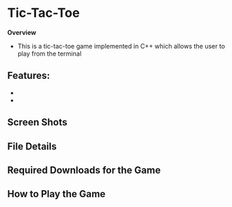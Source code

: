 # Tic-Tac-Toe
**Overview**
- This is a tic-tac-toe game implemented in C++ which allows the user to play from the terminal

**Features**:
-
-
-
## Screen Shots

## File Details



## Required Downloads for the Game

## How to Play the Game




